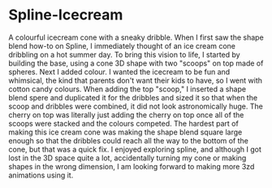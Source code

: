 # Spline-Icecream
A colourful icecream cone with a sneaky dribble.
When I first saw the shape blend how-to on Spline, I immediately thought of an ice cream cone dribbling on a hot summer day. To bring this vision to life, I started by building the base, using a cone 3D shape with two "scoops" on top made of spheres. Next I added colour. I wanted the icecream to be fun and whimsical, the kind that parents don't want their kids to have, so I went with cotton candy colours. When adding the top "scoop," I inserted a shape blend spere and duplicated it for the dribbles and sized it so that when the scoop and dribbles were combined, it did not look astronomically huge. The cherry on top was literally just adding the cherry on top once all of the scoops were stacked and the colours competed. The hardest part of making this ice cream cone was making the shape blend square large enough so that the dribbles could reach all the way to the bottom of the cone, but that was a quick fix. I enjoyed exploring spline, and although I got lost in the 3D space quite a lot, accidentally turning my cone or making shapes in the wrong dimension, I am looking forward to making more 3zd animations using it. 
